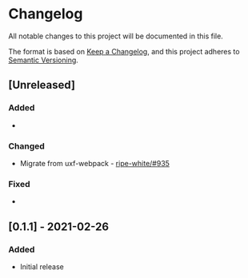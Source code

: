 # Changelog

All notable changes to this project will be documented in this file.

The format is based on [Keep a Changelog](https://keepachangelog.com/en/1.0.0/),
and this project adheres to [Semantic Versioning](https://semver.org/spec/v2.0.0.html).

## [Unreleased]

### Added

*

### Changed

* Migrate from uxf-webpack - [ripe-white/#935](https://github.com/ripe-tech/ripe-white/issues/935)

### Fixed

*

## [0.1.1] - 2021-02-26

### Added

* Initial release
